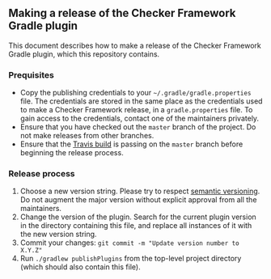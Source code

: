 ## Making a release of the Checker Framework Gradle plugin

This document describes how to make a release of the Checker Framework
Gradle plugin, which this repository contains.

### Prequisites

* Copy the publishing credentials to your `~/.gradle/gradle.properties` file.
The credentials are stored in the same place as the credentials used to make
a Checker Framework release, in a `gradle.properties` file.
To gain access to the credentials, contact one of the maintainers privately.
* Ensure that you have checked out the `master` branch of the project. Do
not make releases from other branches.
* Ensure that the
[Travis build](https://travis-ci.com/kelloggm/checkerframework-gradle-plugin/branches)
is passing on the `master` branch before beginning the release process.

### Release process

1. Choose a new version string. Please try to respect
[semantic versioning](https://semver.org/). Do not augment the major
version without explicit approval from all the maintainers.
2. Change the version of the plugin. Search for the current plugin version
in the directory containing this file, and replace all instances of it
with the new version string.
3. Commit your changes: `git commit -m "Update version number to X.Y.Z"`
4. Run `./gradlew publishPlugins` from the top-level project directory
(which should also contain this file).
